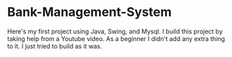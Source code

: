 # Bank-Management-System
Here's my first project using Java, Swing, and Mysql. I build this project by taking help from a Youtube video. As a beginner I didn't add any extra thing to it. I just tried to build as it was.
